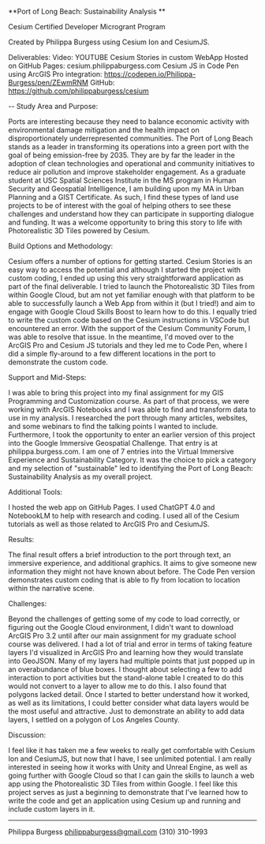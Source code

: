 **Port of Long Beach: Sustainability Analysis **

Cesium Certified Developer Microgrant Program 

Created by Philippa Burgess using Cesium Ion and CesiumJS. 

Deliverables: 
Video: YOUTUBE 
Cesium Stories in custom WebApp Hosted on GitHub Pages: cesium.philippaburgess.com 
Cesium JS in Code Pen using ArcGIS Pro integration: https://codepen.io/Philippa-Burgess/pen/ZEwmRNM
GitHub: https://github.com/philippaburgess/cesium

-- 
Study Area and Purpose: 

Ports are interesting because they need to balance economic activity with environmental damage mitigation and the health impact on disproportionately underrepresented communities. The Port of Long Beach stands as a leader in transforming its operations into a green port with the goal of being emission-free by 2035. They are by far the leader in the adoption of clean technologies and operational and community initiatives to reduce air pollution and improve stakeholder engagement. As a graduate student at USC Spatial Sciences Institute in the MS program in Human Security and Geospatial Intelligence, I am building upon my MA in Urban Planning and a GIST Certificate. As such, I find these types of land use projects to be of interest with the goal of helping others to see these challenges and understand how they can participate in supporting dialogue and funding. It was a welcome opportunity to bring this story to life with Photorealistic 3D Tiles powered by Cesium. 

Build Options and Methodology: 

Cesium offers a number of options for getting started. Cesium Stories is an easy way to access the potential and although I started the project with custom coding, I ended up using this very straightforward application as part of the final deliverable. I tried to launch the Photorealistic 3D Tiles from within Google Cloud, but am not yet familiar enough with that platform to be able to successfully launch a Web App from within it (but I tried!) and aim to engage with Google Cloud Skills Boost to learn how to do this. I equally tried to write the custom code based on the Cesium instructions in VSCode but encountered an error. With the support of the Cesium Community Forum, I was able to resolve that issue. In the meantime, I'd moved over to the ArcGIS Pro and Cesium JS tutorials and they led me to Code Pen, where I did a simple fly-around to a few different locations in the port to demonstrate the custom code. 

Support and Mid-Steps:

I was able to bring this project into my final assignment for my GIS Programming and Customization course. As part of that process, we were working with ArcGIS Notebooks and I was able to find and transform data to use in my analysis. I researched the port through many articles, websites, and some webinars to find the talking points I wanted to include. Furthermore, I took the opportunity to enter an earlier version of this project into the Google Immersive Geospatial Challenge. That entry is at philippa.burgess.com. I am one of 7 entries into the Virtual Immersive Experience and Sustainability Category. It was the choice to pick a category and my selection of "sustainable" led to identifying the Port of Long Beach: Sustainability Analysis as my overall project.

Additional Tools: 

I hosted the web app on GitHub Pages. I used ChatGPT 4.0 and NotebookLM to help with research and coding. I used all of the Cesium tutorials as well as those related to ArcGIS Pro and CesiumJS.

Results: 

The final result offers a brief introduction to the port through text, an immersive experience, and additional graphics. It aims to give someone new information they might not have known about before. The Code Pen version demonstrates custom coding that is able to fly from location to location within the narrative scene. 

Challenges: 

Beyond the challenges of getting some of my code to load correctly, or figuring out the Google Cloud environment, I didn't want to download ArcGIS Pro 3.2 until after our main assignment for my graduate school course was delivered. I had a lot of trial and error in terms of taking feature layers I'd visualized in ArcGIS Pro and learning how they would translate into GeoJSON. Many of my layers had multiple points that just popped up in an overabundance of blue boxes. I thought about selecting a few to add interaction to port activities but the stand-alone table I created to do this would not convert to a layer to allow me to do this. I also found that polygons lacked detail. Once I started to better understand how it worked, as well as its limitations, I could better consider what data layers would be the most useful and attractive. Just to demonstrate an ability to add data layers, I settled on a polygon of Los Angeles County. 

Discussion: 

I feel like it has taken me a few weeks to really get comfortable with Cesium Ion and CesiumJS, but now that I have, I see unlimited potential. I am really interested in seeing how it works with Unity and Unreal Engine, as well as going further with Google Cloud so that I can gain the skills to launch a web app using the Photorealistic 3D Tiles from within Google. I feel like this project serves as just a beginning to demonstrate that I've learned how to write the code and get an application using Cesium up and running and include custom layers in it. 

___

Philippa Burgess 
philippaburgess@gmail.com 
(310) 310-1993 
